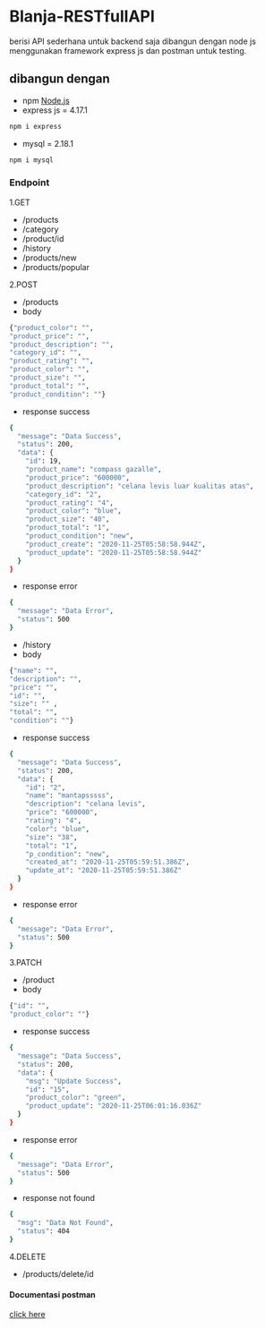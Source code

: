 # Blanja-RESTfullAPI 
berisi API sederhana untuk backend saja dibangun dengan node js menggunakan framework express js dan postman untuk testing.


## dibangun dengan 
* npm
    [Node.js](https://nodejs.org/en/download/)
* express js = 4.17.1
```sh
npm i express
```

* mysql = 2.18.1
```sh 
npm i mysql
```



### Endpoint
1.GET
* /products
* /category
* /product/id
* /history
* /products/new
* /products/popular

2.POST 
* /products
* body
```sh 
{"product_color": "", 
"product_price": "", 
"product_description": "", 
"category_id": "", 
"product_rating": "", 
"product_color": "", 
"product_size": "", 
"product_total": "", 
"product_condition": ""}
```
* response success
```sh
{
  "message": "Data Success",
  "status": 200,
  "data": {
    "id": 19,
    "product_name": "compass gazalle",
    "product_price": "600000",
    "product_description": "celana levis luar kualitas atas",
    "category_id": "2",
    "product_rating": "4",
    "product_color": "blue",
    "product_size": "40",
    "product_total": "1",
    "product_condition": "new",
    "product_create": "2020-11-25T05:58:58.944Z",
    "product_update": "2020-11-25T05:58:58.944Z"
  }
}
```

* response error
```sh
{
  "message": "Data Error",
  "status": 500
}
```

* /history
* body
```sh 
{"name": "", 
"description": "", 
"price": "", 
"id": "", 
"size": "" , 
"total": "", 
"condition": ""}
```
* response success
```sh
{
  "message": "Data Success",
  "status": 200,
  "data": {
    "id": "2",
    "name": "mantapsssss",
    "description": "celana levis",
    "price": "600000",
    "rating": "4",
    "color": "blue",
    "size": "38",
    "total": "1",
    "p_condition": "new",
    "created_at": "2020-11-25T05:59:51.386Z",
    "update_at": "2020-11-25T05:59:51.386Z"
  }
}
```
* response error
```sh
{
  "message": "Data Error",
  "status": 500
}
```

3.PATCH
* /product
* body
```sh 
{"id": "", 
"product_color": ""}
```
* response success
```sh
{
  "message": "Data Success",
  "status": 200,
  "data": {
    "msg": "Update Success",
    "id": "15",
    "product_color": "green",
    "product_update": "2020-11-25T06:01:16.036Z"
  }
}
```

* response error
```sh
{
  "message": "Data Error",
  "status": 500
}
```

* response not found
```sh
{
  "msg": "Data Not Found",
  "status": 404
}
```

4.DELETE
* /products/delete/id

#### Documentasi postman
[click here](https://web.postman.co/collections/11874653-81339449-149c-47d0-bc13-9114ac3cdcb7?version=latest&workspace=a9e8c85d-3ab8-44c6-8a08-00d564783776)


